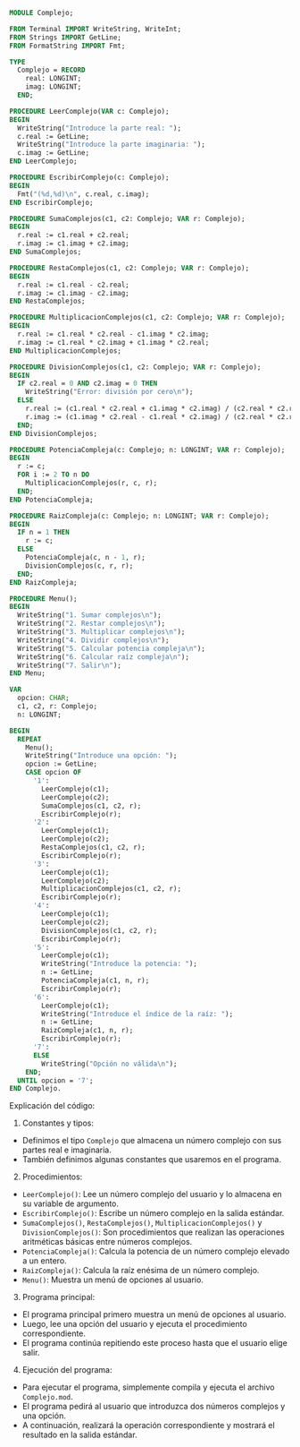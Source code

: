 ```modula-2
MODULE Complejo;

FROM Terminal IMPORT WriteString, WriteInt;
FROM Strings IMPORT GetLine;
FROM FormatString IMPORT Fmt;

TYPE
  Complejo = RECORD
    real: LONGINT;
    imag: LONGINT;
  END;

PROCEDURE LeerComplejo(VAR c: Complejo);
BEGIN
  WriteString("Introduce la parte real: ");
  c.real := GetLine;
  WriteString("Introduce la parte imaginaria: ");
  c.imag := GetLine;
END LeerComplejo;

PROCEDURE EscribirComplejo(c: Complejo);
BEGIN
  Fmt("(%d,%d)\n", c.real, c.imag);
END EscribirComplejo;

PROCEDURE SumaComplejos(c1, c2: Complejo; VAR r: Complejo);
BEGIN
  r.real := c1.real + c2.real;
  r.imag := c1.imag + c2.imag;
END SumaComplejos;

PROCEDURE RestaComplejos(c1, c2: Complejo; VAR r: Complejo);
BEGIN
  r.real := c1.real - c2.real;
  r.imag := c1.imag - c2.imag;
END RestaComplejos;

PROCEDURE MultiplicacionComplejos(c1, c2: Complejo; VAR r: Complejo);
BEGIN
  r.real := c1.real * c2.real - c1.imag * c2.imag;
  r.imag := c1.real * c2.imag + c1.imag * c2.real;
END MultiplicacionComplejos;

PROCEDURE DivisionComplejos(c1, c2: Complejo; VAR r: Complejo);
BEGIN
  IF c2.real = 0 AND c2.imag = 0 THEN
    WriteString("Error: división por cero\n");
  ELSE
    r.real := (c1.real * c2.real + c1.imag * c2.imag) / (c2.real * c2.real + c2.imag * c2.imag);
    r.imag := (c1.imag * c2.real - c1.real * c2.imag) / (c2.real * c2.real + c2.imag * c2.imag);
  END;
END DivisionComplejos;

PROCEDURE PotenciaCompleja(c: Complejo; n: LONGINT; VAR r: Complejo);
BEGIN
  r := c;
  FOR i := 2 TO n DO
    MultiplicacionComplejos(r, c, r);
  END;
END PotenciaCompleja;

PROCEDURE RaizCompleja(c: Complejo; n: LONGINT; VAR r: Complejo);
BEGIN
  IF n = 1 THEN
    r := c;
  ELSE
    PotenciaCompleja(c, n - 1, r);
    DivisionComplejos(c, r, r);
  END;
END RaizCompleja;

PROCEDURE Menu();
BEGIN
  WriteString("1. Sumar complejos\n");
  WriteString("2. Restar complejos\n");
  WriteString("3. Multiplicar complejos\n");
  WriteString("4. Dividir complejos\n");
  WriteString("5. Calcular potencia compleja\n");
  WriteString("6. Calcular raíz compleja\n");
  WriteString("7. Salir\n");
END Menu;

VAR
  opcion: CHAR;
  c1, c2, r: Complejo;
  n: LONGINT;

BEGIN
  REPEAT
    Menu();
    WriteString("Introduce una opción: ");
    opcion := GetLine;
    CASE opcion OF
      '1':
        LeerComplejo(c1);
        LeerComplejo(c2);
        SumaComplejos(c1, c2, r);
        EscribirComplejo(r);
      '2':
        LeerComplejo(c1);
        LeerComplejo(c2);
        RestaComplejos(c1, c2, r);
        EscribirComplejo(r);
      '3':
        LeerComplejo(c1);
        LeerComplejo(c2);
        MultiplicacionComplejos(c1, c2, r);
        EscribirComplejo(r);
      '4':
        LeerComplejo(c1);
        LeerComplejo(c2);
        DivisionComplejos(c1, c2, r);
        EscribirComplejo(r);
      '5':
        LeerComplejo(c1);
        WriteString("Introduce la potencia: ");
        n := GetLine;
        PotenciaCompleja(c1, n, r);
        EscribirComplejo(r);
      '6':
        LeerComplejo(c1);
        WriteString("Introduce el índice de la raíz: ");
        n := GetLine;
        RaizCompleja(c1, n, r);
        EscribirComplejo(r);
      '7':
      ELSE
        WriteString("Opción no válida\n");
    END;
  UNTIL opcion = '7';
END Complejo.
```

Explicación del código:

1. Constantes y tipos:

* Definimos el tipo `Complejo` que almacena un número complejo con sus partes real e imaginaria.
* También definimos algunas constantes que usaremos en el programa.

2. Procedimientos:

* `LeerComplejo()`: Lee un número complejo del usuario y lo almacena en su variable de argumento.
* `EscribirComplejo()`: Escribe un número complejo en la salida estándar.
* `SumaComplejos()`, `RestaComplejos()`, `MultiplicacionComplejos()` y `DivisionComplejos()`: Son procedimientos que realizan las operaciones aritméticas básicas entre números complejos.
* `PotenciaCompleja()`: Calcula la potencia de un número complejo elevado a un entero.
* `RaizCompleja()`: Calcula la raíz enésima de un número complejo.
* `Menu()`: Muestra un menú de opciones al usuario.

3. Programa principal:

* El programa principal primero muestra un menú de opciones al usuario.
* Luego, lee una opción del usuario y ejecuta el procedimiento correspondiente.
* El programa continúa repitiendo este proceso hasta que el usuario elige salir.

4. Ejecución del programa:

* Para ejecutar el programa, simplemente compila y ejecuta el archivo `Complejo.mod`.
* El programa pedirá al usuario que introduzca dos números complejos y una opción.
* A continuación, realizará la operación correspondiente y mostrará el resultado en la salida estándar.